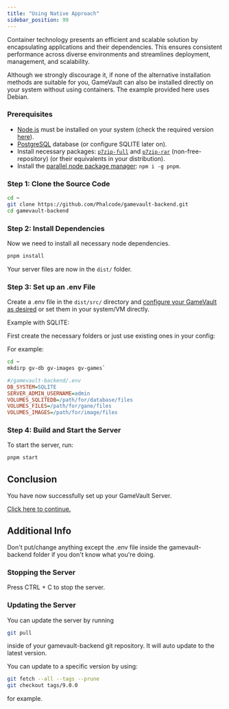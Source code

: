 ```yaml
---
title: "Using Native Approach"
sidebar_position: 99
---
```


Container technology presents an efficient and scalable solution by encapsulating applications and their dependencies. This ensures consistent performance across diverse environments and streamlines deployment, management, and scalability.

Although we strongly discourage it, if none of the alternative installation methods are suitable for you, GameVault can also be installed directly on your system without using containers. The example provided here uses Debian.

### Prerequisites

- [Node.js](https://nodejs.org/) must be installed on your system (check the required version [here](https://github.com/Phalcode/gamevault-backend/blob/master/Dockerfile#L1)).
- [PostgreSQL](https://www.postgresql.org/) database (or configure SQLITE later on).
- Install necessary packages: [`p7zip-full`](https://packages.debian.org/en/sid/p7zip-full) and [`p7zip-rar`](https://packages.debian.org/en/sid/p7zip-rar) (non-free-repository) (or their equivalents in your distribution).
- Install the [parallel node package manager](https://pnpm.io/): `npm i -g pnpm`.

### Step 1: Clone the Source Code

```bash
cd ~
git clone https://github.com/Phalcode/gamevault-backend.git
cd gamevault-backend
```

### Step 2: Install Dependencies

Now we need to install all necessary node dependencies.

```bash
pnpm install
```

Your server files are now in the `dist/` folder.

### Step 3: Set up an .env File

Create a .env file in the `dist/src/` directory and [configure your GameVault as desired](../configuration.md) or set them in your system/VM directly.

Example with SQLITE:

First create the necessary folders or just use existing ones in your config:

For example:

```bash
cd ~
mkdirp gv-db gv-images gv-games`
```

```ini
#/gamevault-backend/.env
DB_SYSTEM=SQLITE
SERVER_ADMIN_USERNAME=admin
VOLUMES_SQLITEDB=/path/for/database/files
VOLUMES_FILES=/path/for/gane/files
VOLUMES_IMAGES=/path/for/image/files
```

### Step 4: Build and Start the Server

To start the server, run:

```bash
pnpm start
```

## Conclusion

You have now successfully set up your GameVault Server.

[Click here to continue.](setup.md#what-next)

## Additional Info

Don't put/change anything except the .env file inside the gamevault-backend folder if you don't know what you're doing.

### Stopping the Server

Press CTRL + C to stop the server.

### Updating the Server

You can update the server by running

```bash
git pull
```

inside of your gamevault-backend git repository. It will auto update to the latest version.

You can update to a specific version by using:

```bash
git fetch --all --tags --prune
git checkout tags/9.0.0
```

for example.
